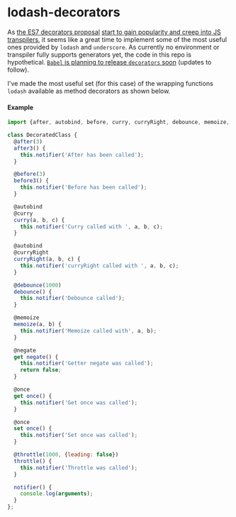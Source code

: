 # lodash-decorators

As [the ES7 decorators proposal](https://github.com/wycats/javascript-decorators) [start to gain popularity and creep into JS transpilers](https://twitter.com/sebmck/status/579300313514950657), it seems like a great time to implement some of the most useful ones provided by `lodash` and `underscore`. As currently no environment or transpiler fully supports generators yet, the code in this repo is hypothetical. [`Babel` is planning to release `decorators` soon](https://twitter.com/sebmck/status/579482622998409217) (updates to follow).

I've made the most useful set (for this case) of the wrapping functions `lodash` available as method decorators as shown below.

#### Example
```js
import {after, autobind, before, curry, curryRight, debounce, memoize, negate, once, throttle} from 'lodash-decorators';

class DecoratedClass {
  @after(3)
  after3() {
    this.notifier('After has been called');
  }

  @before(3)
  before3() {
    this.notifier('Before has been called');
  }

  @autobind
  @curry
  curry(a, b, c) {
    this.notifier('Curry called with ', a, b, c);
  }

  @autobind
  @curryRight
  curryRight(a, b, c) {
    this.notifier('curryRight called with ', a, b, c);
  }

  @debounce(1000)
  debounce() {
    this.notifier('Debounce called');
  }

  @memoize
  memoize(a, b) {
    this.notifier('Memoize called with', a, b);
  }

  @negate
  get negate() {
    this.notifier('Getter negate was called');
    return false;
  }

  @once
  get once() {
    this.notifier('Get once was called');
  }

  @once
  set once() {
    this.notifier('Set once was called');
  }

  @throttle(1000, {leading: false})
  throttle() {
    this.notifier('Throttle was called');
  }

  notifier() {
    console.log(arguments);
  }
};
```